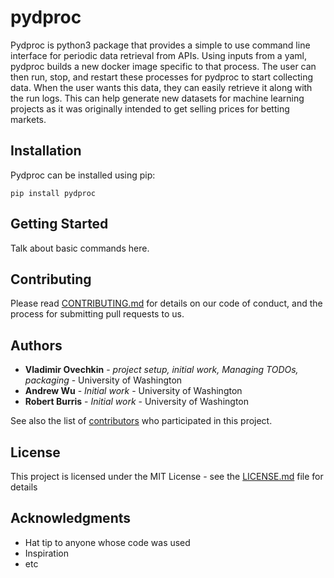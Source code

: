 # pydproc

Pydproc is python3 package that provides a simple to use command line interface for periodic data retrieval from APIs. Using inputs from a yaml, pydproc builds a new docker image specific to that process. The user can then run, stop, and restart these processes for pydproc to start collecting data. When the user wants this data, they can easily retrieve it along with the run logs. This can help generate new datasets for machine learning projects as it was originally intended to get selling prices for betting markets.

## Installation

Pydproc can be installed using pip:

    pip install pydproc

## Getting Started

Talk about basic commands here.

## Contributing

Please read [CONTRIBUTING.md](https://gist.github.com/PurpleBooth/b24679402957c63ec426) for details on our code of conduct, and the process for submitting pull requests to us.

## Authors

* **Vladimir Ovechkin** - *project setup, initial work, Managing TODOs, packaging* - University of Washington
* **Andrew Wu** - *Initial work* - University of Washington
* **Robert Burris** - *Initial work* - University of Washington

See also the list of [contributors](https://github.com/your/project/contributors) who participated in this project.

## License

This project is licensed under the MIT License - see the [LICENSE.md](LICENSE.md) file for details

## Acknowledgments

* Hat tip to anyone whose code was used
* Inspiration
* etc
